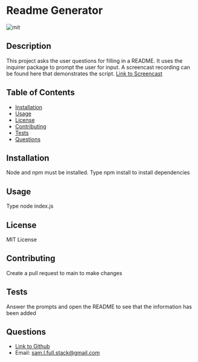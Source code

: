 # Readme Generator

![mit](https://img.shields.io/badge/license-MIT-blue)

## Description

This project asks the user questions for filling in a README. It uses the inquirer package to prompt the user for input. A screencast recording can be found here that demonstrates the script. [Link to Screencast](https://drive.google.com/file/d/1-bMK7M8oCNJJAImqFWta_-n8ZMsFDP2X/view)

## Table of Contents

* [Installation](#installation)
* [Usage](#usage)
* [License](#license)
* [Contributing](#contributing)
* [Tests](#tests)
* [Questions](#questions)
## Installation
Node and npm must be installed. Type npm install to install dependencies

## Usage

Type node index.js

## License

MIT License

## Contributing

Create a pull request to main to make changes

## Tests

Answer the prompts and open the README to see that the information has been added

## Questions

- [Link to Github](https://github.com/ts795)
- Email: sam.l.full.stack@gmail.com
